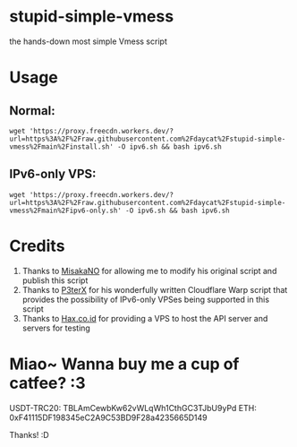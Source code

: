 # stupid-simple-vmess
the hands-down most simple Vmess script

# Usage

## Normal:
```shell
wget 'https://proxy.freecdn.workers.dev/?url=https%3A%2F%2Fraw.githubusercontent.com%2Fdaycat%2Fstupid-simple-vmess%2Fmain%2Finstall.sh' -O ipv6.sh && bash ipv6.sh
```

## IPv6-only VPS:
```shell
wget 'https://proxy.freecdn.workers.dev/?url=https%3A%2F%2Fraw.githubusercontent.com%2Fdaycat%2Fstupid-simple-vmess%2Fmain%2Fipv6-only.sh' -O ipv6.sh && bash ipv6.sh
```

# Credits

1. Thanks to [MisakaNO](https://github.com/Misaka-blog) for allowing me to modify his original script and publish this script
2. Thanks to [P3terX](https://github.com/P3TERX) for his wonderfully written Cloudflare Warp script that provides the possibility of IPv6-only VPSes being supported in this script
3. Thanks to [Hax.co.id](https://hax.co.id) for providing a VPS to host the API server and servers for testing

# Miao~ Wanna buy me a cup of catfee? :3
USDT-TRC20:   TBLAmCewbKw62vWLqWh1CthGC3TJbU9yPd
ETH:          0xF41115DF198345eC2A9C53BD9F28a4235665D149

Thanks! :D
